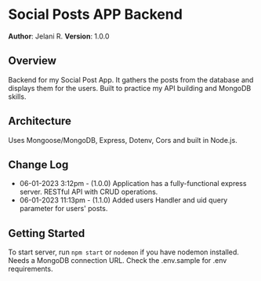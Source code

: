 # Social Posts APP Backend

**Author**: Jelani R.
**Version**: 1.0.0

## Overview

Backend for my Social Post App. It gathers the posts from the database and displays them for the users.
Built to practice my API building and MongoDB skills.

## Architecture

Uses Mongoose/MongoDB, Express, Dotenv, Cors and built in Node.js.

## Change Log

- 06-01-2023 3:12pm - (1.0.0) Application has a fully-functional express server. RESTful API with CRUD operations.
- 06-01-2023 11:13pm - (1.1.0) Added users Handler and uid query parameter for users' posts.

## Getting Started

To start server, run ```npm start``` or ```nodemon``` if you have nodemon installed.
Needs a MongoDB connection URL. Check the .env.sample for .env requirements.
